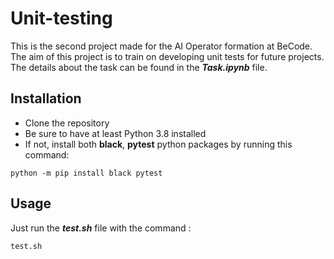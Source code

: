# Unit-testing

This is the second project made for the AI Operator formation at BeCode. The aim
of this project is to train on developing unit tests for future projects.
The details about the task can be found in the ***Task.ipynb*** file.

## Installation

- Clone the repository
- Be sure to have at least Python 3.8 installed
- If not, install both **black**, **pytest** python packages by running this command:
```shell
python -m pip install black pytest
```

## Usage
Just run the ***test.sh*** file with the command :
```shell
test.sh
```

